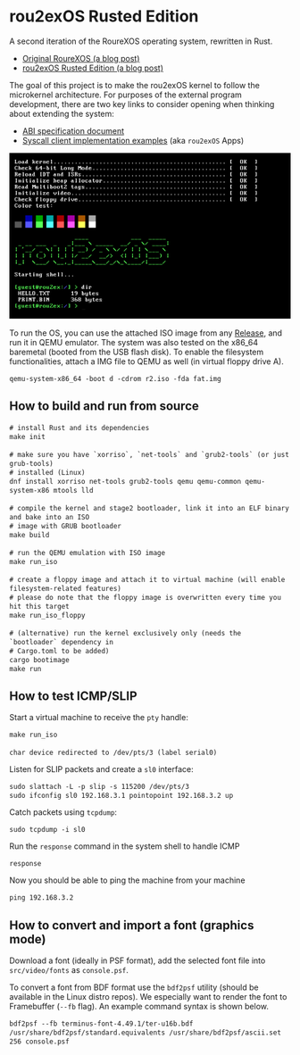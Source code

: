 # rou2exOS Rusted Edition

A second iteration of the RoureXOS operating system, rewritten in Rust.

+ [Original RoureXOS (a blog post)](https://krusty.space/projects/rourexos/)
+ [rou2exOS Rusted Edition (a blog post)](https://blog.vxn.dev/rou2exos-rusted-edition)

The goal of this project is to make the rou2exOS kernel to follow the microkernel architecture. For purposes of the external program development, there are two key links to consider opening when thinking about extending the system:

+ [ABI specification document](/docs/ABI_OVERVIEW.md)
+ [Syscall client implementation examples](https://github.com/krustowski/rou2exOS-apps) (aka `rou2exOS` Apps)

![rou2exOS startup](/.github/img/r2-kernel-boot.png)

To run the OS, you can use the attached ISO image from any [Release](https://github.com/krustowski/rou2exOS/releases), and run it in QEMU emulator. The system was also tested on the x86_64 baremetal (booted from the USB flash disk). To enable the filesystem functionalities, attach a IMG file to QEMU as well (in virtual floppy drive A).

```
qemu-system-x86_64 -boot d -cdrom r2.iso -fda fat.img
```

## How to build and run from source

```shell
# install Rust and its dependencies
make init

# make sure you have `xorriso`, `net-tools` and `grub2-tools` (or just grub-tools) 
# installed (Linux)
dnf install xorriso net-tools grub2-tools qemu qemu-common qemu-system-x86 mtools lld

# compile the kernel and stage2 bootloader, link it into an ELF binary and bake into an ISO
# image with GRUB bootloader
make build

# run the QEMU emulation with ISO image
make run_iso

# create a floppy image and attach it to virtual machine (will enable filesystem-related features)
# please do note that the floppy image is overwritten every time you hit this target
make run_iso_floppy

# (alternative) run the kernel exclusively only (needs the `bootloader` dependency in 
# Cargo.toml to be added)
cargo bootimage
make run
```

## How to test ICMP/SLIP 

Start a virtual machine to receive the `pty` handle:

```
make run_iso

char device redirected to /dev/pts/3 (label serial0)
```

Listen for SLIP packets and create a `sl0` interface:

```
sudo slattach -L -p slip -s 115200 /dev/pts/3
sudo ifconfig sl0 192.168.3.1 pointopoint 192.168.3.2 up
```

Catch packets using `tcpdump`:

```
sudo tcpdump -i sl0
```

Run the `response` command in the system shell to handle ICMP
```rou2exOS
response
```

Now you should be able to ping the machine from your machine
```
ping 192.168.3.2
```

## How to convert and import a font (graphics mode)

Download a font (ideally in PSF format), add the selected font file into `src/video/fonts` as `console.psf`.

To convert a font from BDF format use the `bdf2psf` utility (should be available in the Linux distro repos). We especially want to render the font to Framebuffer (`--fb` flag). An example command syntax is shown below.

```shell
bdf2psf --fb terminus-font-4.49.1/ter-u16b.bdf /usr/share/bdf2psf/standard.equivalents /usr/share/bdf2psf/ascii.set 256 console.psf
```

